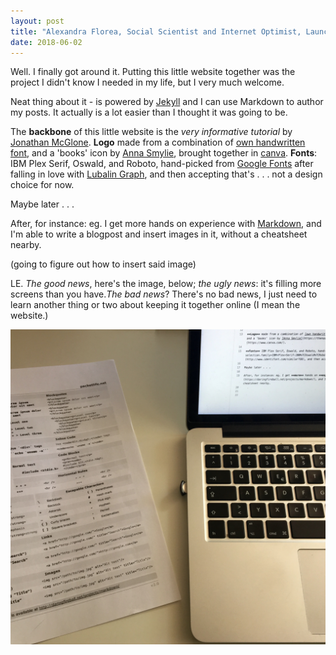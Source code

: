 ```yaml
---
layout: post
title: "Alexandra Florea, Social Scientist and Internet Optimist, Launches Site"
date: 2018-06-02
---
```


Well. I finally got around it. Putting this little website together was the project I didn't know I needed in my life, but I very much welcome. 

Neat thing about it - is powered by [Jekyll](http://jekyllrb.com) and I can use Markdown to author my posts. It actually is a lot easier than I thought it was going to be.

The **backbone** of this little website is the _very informative tutorial_ by [Jonathan McGlone](http://jmcglone.com/guides/github-pages/). **Logo** made from a combination of [own handwritten font](https://www.calligraphr.com/en/sharing/font_preview/jcEEMdS3iGD/), and a 'books' icon by [Anna Smylie](https://thenounproject.com/search/?q=book%20shelf&i=662227), brought together in [canva](https://www.canva.com/). **Fonts**: IBM Plex Serif, Oswald, and Roboto, hand-picked from [Google Fonts](https://fonts.google.com/selection?selection.family=IBM+Plex+Serif:200%7COswald%7CRoboto:300) after falling in love with [Lubalin Graph](http://www.identifont.com/similar?O8), and then accepting that's . . . not a design choice for now.

Maybe later . . .

After, for instance: eg. I get more hands on experience with [Markdown](https://daringfireball.net/projects/markdown/), and I'm able to write a blogpost and insert images in it, without a cheatsheet nearby. 

(going to figure out how to insert said image)

LE. _The good news_, here's the image, below; _the ugly news_: it's filling more screens than you have._The bad news_? There's no bad news, I just need to learn another thing or two about keeping it together online (I mean the website.)

![Alt text](/img/IMG_1685.jpg)

